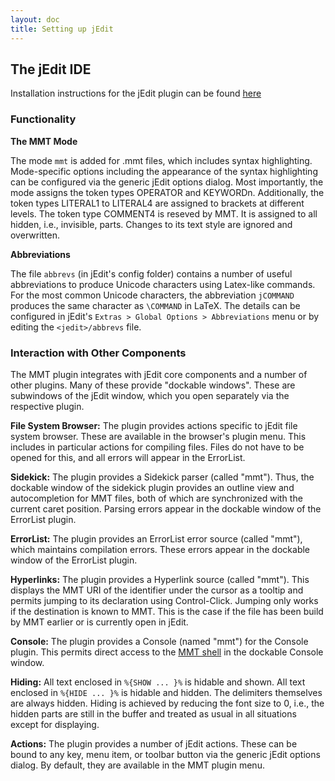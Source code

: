 ```yaml
---
layout: doc
title: Setting up jEdit
---
```


## The jEdit IDE

Installation instructions for the jEdit plugin can be found [here](../../setup/jedit.html)

### Functionality

**The MMT Mode**

The mode `mmt` is added for .mmt files, which includes syntax highlighting. Mode-specific options including the appearance of the syntax highlighting can be configured via the generic jEdit options dialog.
Most importantly, the mode assigns the token types OPERATOR and KEYWORDn. Additionally, the token types LITERAL1 to LITERAL4 are assigned to brackets at different levels.
The token type COMMENT4 is reseved by MMT. It is assigned to all hidden, i.e., invisible, parts. Changes to its text style are ignored and overwritten.

**Abbreviations**

The file `abbrevs` (in jEdit's config folder) contains a number of useful abbreviations to produce Unicode characters using Latex-like commands.
For the most common Unicode characters, the abbreviation `jCOMMAND` produces the same character as `\COMMAND` in LaTeX.
The details can be configured in jEdit's `Extras > Global Options > Abbreviations` menu or by editing the `<jedit>/abbrevs` file.

### Interaction with Other Components

The MMT plugin integrates with jEdit core components and a number of other plugins. Many of these provide "dockable windows". These are subwindows of the jEdit window, which you open separately via the respective plugin.

**File System Browser:** The plugin provides actions specific to jEdit file system browser. These are available in the browser's plugin menu. This includes in particular actions for compiling files. Files do not have to be opened for this, and all errors will appear in the ErrorList.

**Sidekick:** The plugin provides a Sidekick parser (called "mmt"). Thus, the dockable window of the sidekick plugin provides an outline view and autocompletion for MMT files, both of which are synchronized with the current caret position. Parsing errors appear in the dockable window of the ErrorList plugin.

**ErrorList:**
The plugin provides an ErrorList error source (called "mmt"), which maintains compilation errors. These errors appear in the dockable window of the ErrorList plugin.

**Hyperlinks:**
The plugin provides a Hyperlink source (called "mmt"). This displays the MMT URI of the identifier under the cursor as a tooltip and permits jumping to its declaration using Control-Click.
Jumping only works if the destination is known to MMT. This is the case if the file has been build by MMT earlier or is currently open in jEdit.

**Console:**
The plugin provides a Console (named "mmt") for the Console plugin. This permits direct access to the [MMT shell](shell.html) in the dockable Console window.

**Hiding:**
All text enclosed in `%{SHOW ... }%` is hidable and shown. All text enclosed in `%{HIDE ... }%` is hidable and hidden. The delimiters themselves are always hidden. Hiding is achieved by reducing the font size to 0, i.e., the hidden parts are still in the buffer and treated as usual in all situations except for displaying.

**Actions:**
The plugin provides a number of jEdit actions. These can be bound to any key, menu item, or toolbar button via the generic jEdit options dialog. By default, they are available in the MMT plugin menu. 

